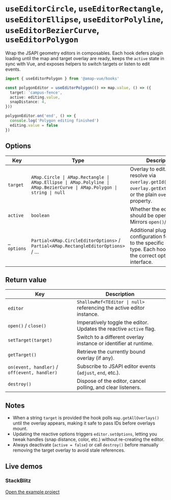 # `useEditorCircle`, `useEditorRectangle`, `useEditorEllipse`, `useEditorPolyline`, `useEditorBezierCurve`, `useEditorPolygon`

Wrap the JSAPI geometry editors in composables. Each hook defers plugin loading until the map and target overlay are ready, keeps the `active` state in sync with Vue, and exposes helpers to switch targets or listen to edit events.

```ts
import { useEditorPolygon } from '@amap-vue/hooks'

const polygonEditor = useEditorPolygon(() => map.value, () => ({
  target: 'campus-fence',
  active: editing.value,
  snapDistance: 4,
}))

polygonEditor.on('end', () => {
  console.log('Polygon editing finished')
  editing.value = false
})
```

## Options

| Key | Type | Description |
| --- | --- | --- |
| `target` | `AMap.Circle \| AMap.Rectangle \| AMap.Ellipse \| AMap.Polyline \| AMap.BezierCurve \| AMap.Polygon \| string \| null` | Overlay to edit. Strings resolve via `overlay.getId()`, `overlay.getExtData().id`, or the plain `overlay.id` property. |
| `active` | `boolean` | Whether the editor should be opened. Mirrors `open()`/`close()`. |
| `…options` | `Partial<AMap.CircleEditorOptions>` / `Partial<AMap.RectangleEditorOptions>` / … | Additional plugin configuration forwarded to the specific editor type. Each hook infers the correct options interface. |

## Return value

| Key | Description |
| --- | --- |
| `editor` | `ShallowRef<TEditor \| null>` referencing the active editor instance. |
| `open()` / `close()` | Imperatively toggle the editor. Updates the reactive `active` flag. |
| `setTarget(target)` | Switch to a different overlay instance or identifier at runtime. |
| `getTarget()` | Retrieve the currently bound overlay (if any). |
| `on(event, handler)` / `off(event, handler)` | Subscribe to JSAPI editor events (`adjust`, `end`, etc.). |
| `destroy()` | Dispose of the editor, cancel polling, and clear listeners. |

## Notes

- When a string `target` is provided the hook polls `map.getAllOverlays()` until the overlay appears, making it safe to pass IDs before overlays mount.
- Updating the reactive options triggers `editor.setOptions`, letting you tweak handles (snap distance, color, etc.) without re-creating the editor.
- Always deactivate (`active = false`) or call `destroy()` before manually removing the target overlay to avoid stale references.

## Live demos

<ClientOnly>
  <UseEditorHookDemo />
</ClientOnly>

<ClientOnly>
  <UsePolylineEditorHookDemo />
</ClientOnly>

<ClientOnly>
  <UseBezierCurveEditorHookDemo />
</ClientOnly>

<ClientOnly>
  <UsePolygonEditorHookDemo />
</ClientOnly>

<script setup lang="ts">
import UseEditorHookDemo from '../examples/hooks/UseEditorHookDemo.vue'
import UsePolylineEditorHookDemo from '../examples/hooks/UsePolylineEditorHookDemo.vue'
import UseBezierCurveEditorHookDemo from '../examples/hooks/UseBezierCurveEditorHookDemo.vue'
import UsePolygonEditorHookDemo from '../examples/hooks/UsePolygonEditorHookDemo.vue'
</script>

### StackBlitz

[Open the example project](https://stackblitz.com/github/your-org/amap-vue-kit/tree/main/examples/basic)
